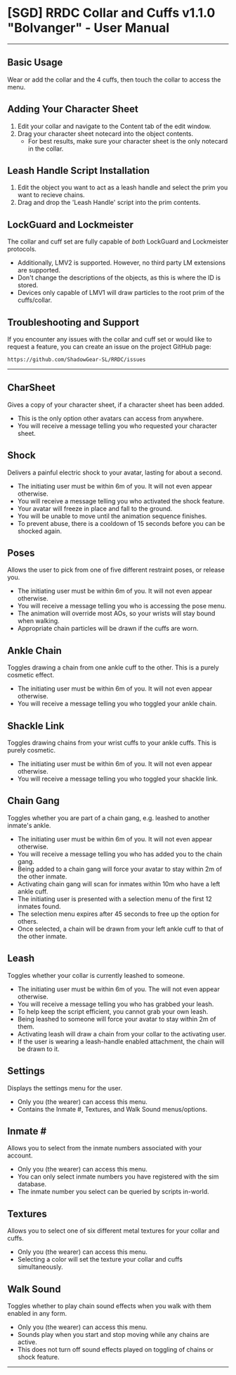 # [SGD] RRDC Collar and Cuffs v1.1.0 "Bolvanger" - User Manual #

---------------------------------------------------------------------------------------------------

## Basic Usage ##
Wear or add the collar and the 4 cuffs, then touch the collar to access the menu.

## Adding Your Character Sheet ##
1. Edit your collar and navigate to the Content tab of the edit window.
2. Drag your character sheet notecard into the object contents.
    * For best results, make sure your character sheet is the only notecard in the collar.

## Leash Handle Script Installation ##
1. Edit the object you want to act as a leash handle and select the prim you want to recieve chains.
2. Drag and drop the 'Leash Handle' script into the prim contents.

## LockGuard and Lockmeister ##
The collar and cuff set are fully capable of _both_ LockGuard and Lockmeister protocols.
* Additionally, LMV2 is supported. However, no third party LM extensions are supported.
* Don't change the descriptions of the objects, as this is where the ID is stored.
* Devices only capable of LMV1 will draw particles to the root prim of the cuffs/collar.

## Troubleshooting and Support ##
If you encounter any issues with the collar and cuff set or would like to request a feature,
you can create an issue on the project GitHub page:

    https://github.com/ShadowGear-SL/RRDC/issues

---------------------------------------------------------------------------------------------------

## CharSheet ##
Gives a copy of your character sheet, if a character sheet has been added.
* This is the only option other avatars can access from anywhere.
* You will receive a message telling you who requested your character sheet.

## Shock ##
Delivers a painful electric shock to your avatar, lasting for about a second.
* The initiating user must be within 6m of you. It will not even appear otherwise.
* You will receive a message telling you who activated the shock feature.
* Your avatar will freeze in place and fall to the ground.
* You will be unable to move until the animation sequence finishes.
* To prevent abuse, there is a cooldown of 15 seconds before you can be shocked again.

## Poses ##
Allows the user to pick from one of five different restraint poses, or release you.
* The initiating user must be within 6m of you. It will not even appear otherwise.
* You will receive a message telling you who is accessing the pose menu.
* The animation will override most AOs, so your wrists will stay bound when walking.
* Appropriate chain particles will be drawn if the cuffs are worn.

## Ankle Chain ##
Toggles drawing a chain from one ankle cuff to the other. This is a purely cosmetic effect.
* The initiating user must be within 6m of you. It will not even appear otherwise.
* You will receive a message telling you who toggled your ankle chain.

## Shackle Link ##
Toggles drawing chains from your wrist cuffs to your ankle cuffs. This is purely cosmetic.
* The initiating user must be within 6m of you. It will not even appear otherwise.
* You will receive a message telling you who toggled your shackle link.

## Chain Gang ##
Toggles whether you are part of a chain gang, e.g. leashed to another inmate's ankle.
* The initiating user must be within 6m of you. It will not even appear otherwise.
* You will receive a message telling you who has added you to the chain gang.
* Being added to a chain gang will force your avatar to stay within 2m of the other inmate.
* Activating chain gang will scan for inmates within 10m who have a left ankle cuff.
* The initiating user is presented with a selection menu of the first 12 inmates found.
* The selection menu expires after 45 seconds to free up the option for others.
* Once selected, a chain will be drawn from your left ankle cuff to that of the other inmate.

## Leash ##
Toggles whether your collar is currently leashed to someone.
* The initiating user must be within 6m of you. The will not even appear otherwise.
* You will receive a message telling you who has grabbed your leash.
* To help keep the script efficient, you cannot grab your own leash.
* Being leashed to someone will force your avatar to stay within 2m of them.
* Activating leash will draw a chain from your collar to the activating user.
* If the user is wearing a leash-handle enabled attachment, the chain will be drawn to it.

## Settings ##
Displays the settings menu for the user.
* Only you (the wearer) can access this menu.
* Contains the Inmate #, Textures, and Walk Sound menus/options.

## Inmate # ##
Allows you to select from the inmate numbers associated with your account.
* Only you (the wearer) can access this menu.
* You can only select inmate numbers you have registered with the sim database.
* The inmate number you select can be queried by scripts in-world.

## Textures ##
Allows you to select one of six different metal textures for your collar and cuffs.
* Only you (the wearer) can access this menu.
* Selecting a color will set the texture your collar and cuffs simultaneously.

## Walk Sound ##
Toggles whether to play chain sound effects when you walk with them enabled in any form.
* Only you (the wearer) can access this menu.
* Sounds play when you start and stop moving while any chains are active.
* This does not turn off sound effects played on toggling of chains or shock feature.

---------------------------------------------------------------------------------------------------
